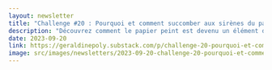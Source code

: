 ```yaml
---
layout: newsletter
title: "Challenge #20 : Pourquoi et comment succomber aux sirènes du papier peint ?"
description: "Découvrez comment le papier peint est devenu un élément d'expression incontournable pour vos intérieurs. Explorez l'histoire et l'évolution du papier peint, de son héritage britannique aux innovations françaises. Apprenez à choisir parmi un éventail de motifs pour refléter votre personnalité, à créer une atmosphère unique et à utiliser des techniques d'installation simplifiées. Que vous soyez débutant ou expert en déco, trouvez des idées inspirantes et des astuces pour rafraîchir votre espace."
date: 2023-09-20
link: https://geraldinepoly.substack.com/p/challenge-20-pourquoi-et-comment
image: src/images/newsletters/2023-09-20-challenge-20-pourquoi-et-comment-succomber-aux-sirnes-du-papier-peint-.jpg
---
```

